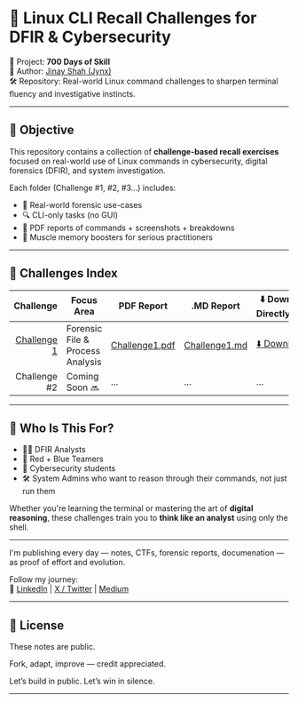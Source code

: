 # 🧠 Linux CLI Recall Challenges for DFIR & Cybersecurity

📅 Project: **700 Days of Skill**  
🔗 Author: [Jinay Shah (Jynx)](https://github.com/jynxora)  
🛠️ Repository: Real-world Linux command challenges to sharpen terminal fluency and investigative instincts.

---

## 🎯 Objective

This repository contains a collection of **challenge-based recall exercises** focused on real-world use of Linux commands in cybersecurity, digital forensics (DFIR), and system investigation.

Each folder (Challenge #1, #2, #3...) includes:
- 📝 Real-world forensic use-cases  
- 🔍 CLI-only tasks (no GUI)  
- 📄 PDF reports of commands + screenshots + breakdowns  
- 🧠 Muscle memory boosters for serious practitioners

---

## 📂 Challenges Index

| Challenge | Focus Area | PDF Report | .MD Report | ⬇️ Download Directly[PDF] |
|----------:|------------|------------|-------------------|-------------------|
| [Challenge 1](./Challenge1) | Forensic File & Process Analysis | [Challenge1.pdf](./Challenge1/Challenge1.pdf) | [Challenge1.md](./Challenge1/Challenge1.md) | [⬇️ Download](https://github.com/jynxora/CLI-Challenge-Analysis/raw/main/Challenge1/Challenge1.pdf) |
| Challenge #2 | Coming Soon 🔜 | ... | ... | ... |

---

## 🧠 Who Is This For?

- 🧑‍💻 DFIR Analysts  
- 🔐 Red + Blue Teamers  
- 🧪 Cybersecurity students  
- 🛠️ System Admins who want to reason through their commands, not just run them

Whether you're learning the terminal or mastering the art of **digital reasoning**, these challenges train you to **think like an analyst** using only the shell.

---
I'm publishing every day — notes, CTFs, forensic reports, documenation — as proof of effort and evolution.

Follow my journey:  
🔗 [LinkedIn](https://www.linkedin.com/in/jinay-shah-03472a372/) | [X / Twitter](https://x.com/JynxZero) | [Medium](https://medium.com/@jynxora)

---

## 📜 License
These notes are public.

Fork, adapt, improve — credit appreciated.

Let’s build in public. Let’s win in silence.

---
